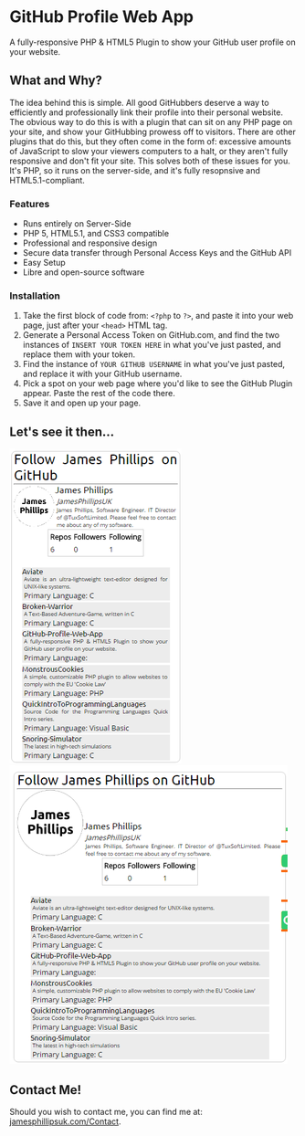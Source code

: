 # GitHub Profile Web App
A fully-responsive PHP &amp; HTML5 Plugin to show your GitHub user profile on your website.

## What and Why?
The idea behind this is simple.  All good GitHubbers deserve a way to efficiently and professionally link their profile into their personal website.  The obvious way to do this is with a plugin that can sit on any PHP page on your site, and show your GitHubbing prowess off to visitors.
There are other plugins that do this, but they often come in the form of: excessive amounts of JavaScript to slow your viewers computers to a halt, or they aren't fully responsive and don't fit your site.  This solves both of these issues for you.  It's PHP, so it runs on the server-side, and it's fully resopnsive and HTML5.1-compliant.

### Features
 - Runs entirely on Server-Side
 - PHP 5, HTML5.1, and CSS3 compatible
 - Professional and responsive design
 - Secure data transfer through Personal Access Keys and the GitHub API
 - Easy Setup
 - Libre and open-source software

### Installation
1. Take the first block of code from: `<?php` to `?>`, and paste it into your web page, just after your `<head>` HTML tag.
2. Generate a Personal Access Token on GitHub.com, and find the two instances of `INSERT YOUR TOKEN HERE` in what you've just pasted, and replace them with your token.
3. Find the instance of `YOUR GITHUB USERNAME` in what you've just pasted, and replace it with your GitHub username.
4. Pick a spot on your web page where you'd like to see the GitHub Plugin appear.  Paste the rest of the code there.
5. Save it and open up your page.

## Let's see it then...
![Narrow View](https://github.com/JamesPhillipsUK/GitHub-Profile-Web-App/blob/master/Images/Screenshot%20(14).png)
![Wide View](https://github.com/JamesPhillipsUK/GitHub-Profile-Web-App/blob/master/Images/Screenshot%20(15).png)

## Contact Me!
Should you wish to contact me, you can find me at: [jamesphillipsuk.com/Contact](http://jamesphillipsuk.com/Contact/ "Contact me!").
